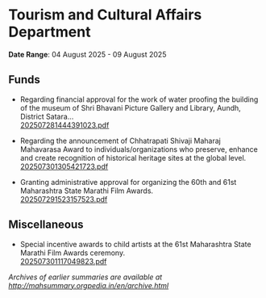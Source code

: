 # Tourism and Cultural Affairs Department

**Date Range**: 04 August 2025 - 09 August 2025


## Funds
- Regarding financial approval for the work of water proofing the building of the museum of Shri Bhavani Picture Gallery and Library, Aundh, District Satara...\
  [202507281444391023.pdf](https://gr.maharashtra.gov.in/Site/Upload/Government%20Resolutions/English/202507281444391023.pdf)

- Regarding the announcement of Chhatrapati Shivaji Maharaj Mahavarasa Award to individuals/organizations who preserve, enhance and create recognition of historical heritage sites at the global level.\
  [202507301305421723.pdf](https://gr.maharashtra.gov.in/Site/Upload/Government%20Resolutions/English/202507301305421723.pdf)

- Granting administrative approval for organizing the 60th and 61st Maharashtra State Marathi Film Awards.\
  [202507291523157523.pdf](https://gr.maharashtra.gov.in/Site/Upload/Government%20Resolutions/English/202507291523157523.pdf)

## Miscellaneous
- Special incentive awards to child artists at the 61st Maharashtra State Marathi Film Awards ceremony.\
  [202507301117049823.pdf](https://gr.maharashtra.gov.in/Site/Upload/Government%20Resolutions/English/202507301117049823...pdf)


*Archives of earlier summaries are available at http://mahsummary.orgpedia.in/en/archive.html*